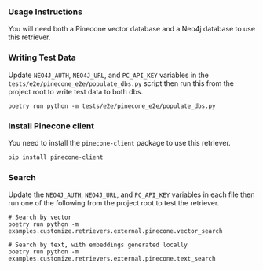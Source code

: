 ### Usage Instructions

You will need both a Pinecone vector database and a Neo4j database to use this retriever.

### Writing Test Data

Update  `NEO4J_AUTH`, `NEO4J_URL`, and `PC_API_KEY` variables in the `tests/e2e/pinecone_e2e/populate_dbs.py` script then run this from the project root to write test data to both dbs.

```
poetry run python -m tests/e2e/pinecone_e2e/populate_dbs.py
```

### Install Pinecone client

You need to install the `pinecone-client` package to use this retriever.

```bash
pip install pinecone-client
```

### Search
Update the `NEO4J_AUTH`, `NEO4J_URL`, and `PC_API_KEY` variables in each file then run one of the following from the project root to test the retriever.

```
# Search by vector
poetry run python -m examples.customize.retrievers.external.pinecone.vector_search

# Search by text, with embeddings generated locally
poetry run python -m examples.customize.retrievers.external.pinecone.text_search
```
